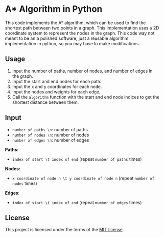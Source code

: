 # A* Algorithm in Python

This code implements the A* algorithm, which can be used to find the shortest path between two points in a graph. This implementation uses a 2D coordinate system to represent the nodes in the graph. This code way not meant to be an a polished software, just a reusable algorithm implementation in python, so you may have to make modifications.

## Usage

1. Input the number of paths, number of nodes, and number of edges in the graph.
2. Input the start and end nodes for each path.
3. Input the x and y coordinates for each node.
4. Input the nodes and weights for each edge.
5. Call the `algorithm` function with the start and end node indices to get the shortest distance between them.

## Input

- `number of paths \n`: number of paths
- `number of nodes \n`: number of nodes
- `number of edges \n`: number of edges

**Paths:**
- `index of start \t index of end` (repeat `number of paths` times)

**Nodes:**
- `x coordinate of node n \t y coordinate of node n` (repeat `number of nodes` times)

**Edges:**
- `index of start \t index of end` (repeat `number of edges` times)

## License

This project is licensed under the terms of the [MIT license](license.md).
